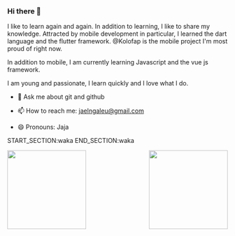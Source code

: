 ### Hi there 👋

I like to learn again and again. In addition to learning, I like to share my knowledge. Attracted by mobile development in particular, I learned the dart language and the flutter framework. @Kolofap is the mobile project I'm most proud of right now.

In addition to mobile, I am currently learning Javascript and the vue js framework.

I am young and passionate, I learn quickly and I love what I do.

- 💬 Ask me about git and github

- 📫 How to reach me: jaelngaleu@gmail.com

- 😄 Pronouns: Jaja

<!-- ![visitors](https://visitor-badge.glitch.me/badge?page_id=${jael-dev}.${your.repo.id}) -->
START_SECTION:waka
END_SECTION:waka
<p align="center">
  <img height="180em" src="https://github-readme-stats.vercel.app/api?username=jael-dev&show_icons=true&hide_border=true&&count_private=true&include_all_commits=true" align="left"/>
<img height="180em" src="https://github-readme-stats.vercel.app/api/top-langs?username=jael-dev&show_icons=true&hide_border=true&&count_private=true&include_all_commits=true&layout=compact" align="right"/>
</p>



